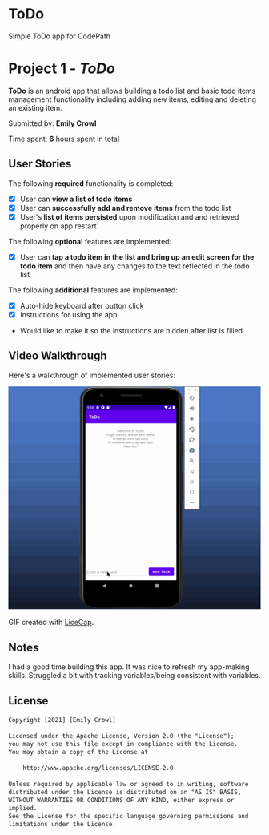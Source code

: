 # ToDo
Simple ToDo app for CodePath

# Project 1 - *ToDo*

**ToDo** is an android app that allows building a todo list and basic todo items management functionality including adding new items, editing and deleting an existing item.

Submitted by: **Emily Crowl**

Time spent: **6** hours spent in total

## User Stories

The following **required** functionality is completed:

* [x] User can **view a list of todo items**
* [x] User can **successfully add and remove items** from the todo list
* [x] User's **list of items persisted** upon modification and and retrieved properly on app restart

The following **optional** features are implemented:

* [x] User can **tap a todo item in the list and bring up an edit screen for the todo item** and then have any changes to the text reflected in the todo list

The following **additional** features are implemented:

* [x] Auto-hide keyboard after button click
* [x] Instructions for using the app
* Would like to make it so the instructions are hidden after list is filled

## Video Walkthrough

Here's a walkthrough of implemented user stories:

<img src='EmilysToDo.gif' width='' alt='Video Walkthrough' />

GIF created with [LiceCap](http://www.cockos.com/licecap/).

## Notes
I had a good time building this app. It was nice to refresh my app-making skills. Struggled a bit with tracking variables/being consistent with variables.

## License

    Copyright [2021] [Emily Crowl]

    Licensed under the Apache License, Version 2.0 (the "License");
    you may not use this file except in compliance with the License.
    You may obtain a copy of the License at

        http://www.apache.org/licenses/LICENSE-2.0

    Unless required by applicable law or agreed to in writing, software
    distributed under the License is distributed on an "AS IS" BASIS,
    WITHOUT WARRANTIES OR CONDITIONS OF ANY KIND, either express or implied.
    See the License for the specific language governing permissions and
    limitations under the License.
